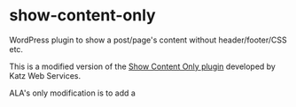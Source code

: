 # show-content-only
WordPress plugin to show a post/page's content without header/footer/CSS etc.

This is a modified version of the [Show Content Only plugin](https://wordpress.org/plugins/show-content-only/) developed by Katz Web Services.

ALA's only modification is to add a <title> element and a <meta> element with the page/post ID to the HTML returned for content-only requests.

ALA uses the Show Content Only plugin in WordPress to support import and indexing of WordPress pages by BIE so WordPress pages are shown in general search results.

